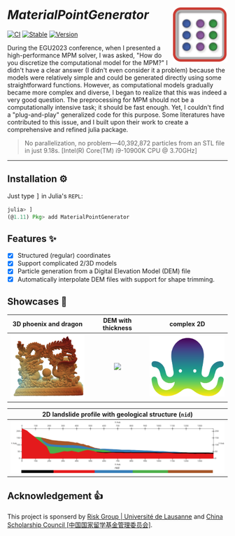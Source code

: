 # ***MaterialPointGenerator*** <img src="docs/src/assets/logo.png" align="right" height="126" />

[![CI](https://github.com/LandslideSIM/MaterialPointGenerator.jl/actions/workflows/ci.yml/badge.svg)](https://github.com/LandslideSIM/MaterialPointGenerator.jl/actions/workflows/ci.yml) 
[![Stable](https://img.shields.io/badge/docs-stable-blue.svg?logo=quicklook)](https://LandslideSIM.github.io/MaterialPointGenerator.jl/stable)
[![Version](https://img.shields.io/badge/version-v0.1.5-pink)]()

During the EGU2023 conference, when I presented a high-performance MPM solver, I was asked, 
"How do you discretize the computational model for the MPM?" I didn't have a clear answer (I didn't even consider it a problem) because the models were relatively simple and could be generated directly using some straightforward functions. However, as computational models gradually became more complex and diverse, I began to realize that this was indeed a very good question. The preprocessing for MPM should not be a computationally intensive task; it should be fast enough. Yet, I couldn't find a "plug-and-play" generalized code for this purpose. Some literatures have contributed to this issue, and I built upon their work to create a comprehensive and refined julia package. 

> No parallelization, no problem—40,392,872 particles from an STL file in just 9.18s. [Intel(R) Core(TM) i9-10900K CPU @ 3.70GHz]

---

## Installation ⚙️

Just type <kbd>]</kbd> in Julia's  `REPL`:

```julia
julia> ]
(@1.11) Pkg> add MaterialPointGenerator
```

## Features ✨

- [x] Structured (regular) coordinates
- [x] Support complicated 2/3D models
- [x] Particle generation from a Digital Elevation Model (DEM) file  
- [x] Automatically interpolate DEM files with support for shape trimming.

## Showcases 🎲

| 3D phoenix and dragon |  DEM with thickness | complex 2D |
|:--------:|:--------:|:--------:|
| <img src="docs/src/assets/showcase/phoenix_dragon.png" width="200"> | <img src="https://via.placeholder.com/100" width="200"> | <img src="docs/src/assets/showcase/octopus.png" width="200"> |

| 2D landslide profile with geological structure (`nid`) |
|:--------:|
| <img src="docs/src/assets/showcase/landslide.png" width="600"> |

## Acknowledgement 👍

This project is sponserd by [Risk Group | Université de Lausanne](https://wp.unil.ch/risk/) and [China Scholarship Council [中国国家留学基金管理委员会]](https://www.csc.edu.cn/).